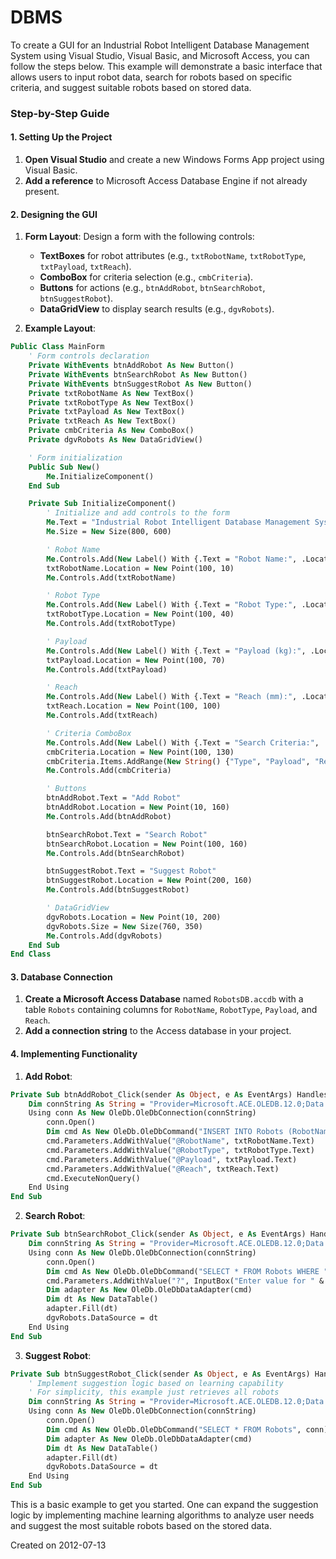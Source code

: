 # DBMS

To create a GUI for an Industrial Robot Intelligent Database Management System using Visual Studio, Visual Basic, and Microsoft Access, you can follow the steps below. This example will demonstrate a basic interface that allows users to input robot data, search for robots based on specific criteria, and suggest suitable robots based on stored data.

### Step-by-Step Guide

#### 1. Setting Up the Project

1. **Open Visual Studio** and create a new Windows Forms App project using Visual Basic.
2. **Add a reference** to Microsoft Access Database Engine if not already present.

#### 2. Designing the GUI

1. **Form Layout**: Design a form with the following controls:
    - **TextBoxes** for robot attributes (e.g., `txtRobotName`, `txtRobotType`, `txtPayload`, `txtReach`).
    - **ComboBox** for criteria selection (e.g., `cmbCriteria`).
    - **Buttons** for actions (e.g., `btnAddRobot`, `btnSearchRobot`, `btnSuggestRobot`).
    - **DataGridView** to display search results (e.g., `dgvRobots`).

2. **Example Layout**:
```vb
Public Class MainForm
    ' Form controls declaration
    Private WithEvents btnAddRobot As New Button()
    Private WithEvents btnSearchRobot As New Button()
    Private WithEvents btnSuggestRobot As New Button()
    Private txtRobotName As New TextBox()
    Private txtRobotType As New TextBox()
    Private txtPayload As New TextBox()
    Private txtReach As New TextBox()
    Private cmbCriteria As New ComboBox()
    Private dgvRobots As New DataGridView()

    ' Form initialization
    Public Sub New()
        Me.InitializeComponent()
    End Sub

    Private Sub InitializeComponent()
        ' Initialize and add controls to the form
        Me.Text = "Industrial Robot Intelligent Database Management System"
        Me.Size = New Size(800, 600)

        ' Robot Name
        Me.Controls.Add(New Label() With {.Text = "Robot Name:", .Location = New Point(10, 10)})
        txtRobotName.Location = New Point(100, 10)
        Me.Controls.Add(txtRobotName)

        ' Robot Type
        Me.Controls.Add(New Label() With {.Text = "Robot Type:", .Location = New Point(10, 40)})
        txtRobotType.Location = New Point(100, 40)
        Me.Controls.Add(txtRobotType)

        ' Payload
        Me.Controls.Add(New Label() With {.Text = "Payload (kg):", .Location = New Point(10, 70)})
        txtPayload.Location = New Point(100, 70)
        Me.Controls.Add(txtPayload)

        ' Reach
        Me.Controls.Add(New Label() With {.Text = "Reach (mm):", .Location = New Point(10, 100)})
        txtReach.Location = New Point(100, 100)
        Me.Controls.Add(txtReach)

        ' Criteria ComboBox
        Me.Controls.Add(New Label() With {.Text = "Search Criteria:", .Location = New Point(10, 130)})
        cmbCriteria.Location = New Point(100, 130)
        cmbCriteria.Items.AddRange(New String() {"Type", "Payload", "Reach"})
        Me.Controls.Add(cmbCriteria)

        ' Buttons
        btnAddRobot.Text = "Add Robot"
        btnAddRobot.Location = New Point(10, 160)
        Me.Controls.Add(btnAddRobot)

        btnSearchRobot.Text = "Search Robot"
        btnSearchRobot.Location = New Point(100, 160)
        Me.Controls.Add(btnSearchRobot)

        btnSuggestRobot.Text = "Suggest Robot"
        btnSuggestRobot.Location = New Point(200, 160)
        Me.Controls.Add(btnSuggestRobot)

        ' DataGridView
        dgvRobots.Location = New Point(10, 200)
        dgvRobots.Size = New Size(760, 350)
        Me.Controls.Add(dgvRobots)
    End Sub
End Class
```

#### 3. Database Connection

1. **Create a Microsoft Access Database** named `RobotsDB.accdb` with a table `Robots` containing columns for `RobotName`, `RobotType`, `Payload`, and `Reach`.
2. **Add a connection string** to the Access database in your project.

#### 4. Implementing Functionality

1. **Add Robot**:
```vb
Private Sub btnAddRobot_Click(sender As Object, e As EventArgs) Handles btnAddRobot.Click
    Dim connString As String = "Provider=Microsoft.ACE.OLEDB.12.0;Data Source=RobotsDB.accdb;"
    Using conn As New OleDb.OleDbConnection(connString)
        conn.Open()
        Dim cmd As New OleDb.OleDbCommand("INSERT INTO Robots (RobotName, RobotType, Payload, Reach) VALUES (?, ?, ?, ?)", conn)
        cmd.Parameters.AddWithValue("@RobotName", txtRobotName.Text)
        cmd.Parameters.AddWithValue("@RobotType", txtRobotType.Text)
        cmd.Parameters.AddWithValue("@Payload", txtPayload.Text)
        cmd.Parameters.AddWithValue("@Reach", txtReach.Text)
        cmd.ExecuteNonQuery()
    End Using
End Sub
```

2. **Search Robot**:
```vb
Private Sub btnSearchRobot_Click(sender As Object, e As EventArgs) Handles btnSearchRobot.Click
    Dim connString As String = "Provider=Microsoft.ACE.OLEDB.12.0;Data Source=RobotsDB.accdb;"
    Using conn As New OleDb.OleDbConnection(connString)
        conn.Open()
        Dim cmd As New OleDb.OleDbCommand("SELECT * FROM Robots WHERE " & cmbCriteria.SelectedItem & " = ?", conn)
        cmd.Parameters.AddWithValue("?", InputBox("Enter value for " & cmbCriteria.SelectedItem))
        Dim adapter As New OleDb.OleDbDataAdapter(cmd)
        Dim dt As New DataTable()
        adapter.Fill(dt)
        dgvRobots.DataSource = dt
    End Using
End Sub
```

3. **Suggest Robot**:
```vb
Private Sub btnSuggestRobot_Click(sender As Object, e As EventArgs) Handles btnSuggestRobot.Click
    ' Implement suggestion logic based on learning capability
    ' For simplicity, this example just retrieves all robots
    Dim connString As String = "Provider=Microsoft.ACE.OLEDB.12.0;Data Source=RobotsDB.accdb;"
    Using conn As New OleDb.OleDbConnection(connString)
        conn.Open()
        Dim cmd As New OleDb.OleDbCommand("SELECT * FROM Robots", conn)
        Dim adapter As New OleDb.OleDbDataAdapter(cmd)
        Dim dt As New DataTable()
        adapter.Fill(dt)
        dgvRobots.DataSource = dt
    End Using
End Sub
```

This is a basic example to get you started. One can expand the suggestion logic by implementing machine learning algorithms to analyze user needs and suggest the most suitable robots based on the stored data.


Created on 2012-07-13